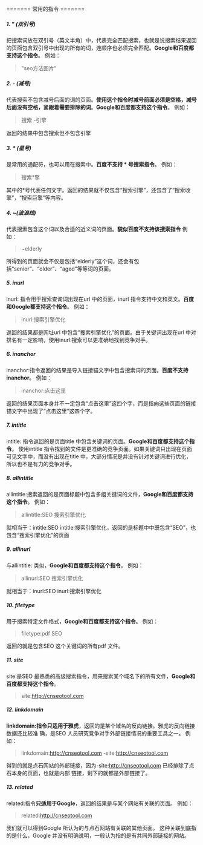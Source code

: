 ======= 常用的指令 =======

##### 1. " (双引号)

把搜索词放在双引号（英文半角）中，代表完全匹配搜索，也就是说搜索结果返回的页面包含双引号中出现的所有的词，连顺序也必须完全匹配。**Google和百度都支持这个指令**。
例如：

> "seo方法图片"

##### 2. - (减号)

代表搜索不包含减号后面的词的页面。**使用这个指令时减号前面必须是空格，减号后面没有空格，紧跟着需要排除的词**。**Google和百度都支持这个指令**。
例如：

> 搜索 -引擎

返回的结果中包含搜索但不包含引擎

##### 3. \* (星号)

是常用的通配符，也可以用在搜索中。**百度不支持 \* 号搜索指令**。 例如：

> 搜索\*擎

其中的\*号代表任何文字。返回的结果就不仅包含“搜索引擎”，还包含了“搜索收擎”，“搜索巨擎”等内容。

##### 4. \~(波浪线)

代表搜索包含这个词以及合适的近义词的页面。**貌似百度不支持该搜索指令**
例如：

> \~elderly

所得到的页面就会不仅是包括“elderly”这个词，还会有包括“senior”、“older”、“aged”等等词的页面。

##### 5. inurl

inurl: 指令用于搜索查询词出现在url 中的页面，inurl
指令支持中文和英文。**百度和Google都支持这个指令**。 例如：

> inurl:搜索引擎优化

返回的结果都是网址url 中包含“搜索引擎优化”的页面。由于关键词出现在url
中对排名有一定影响，使用inurl:搜索可以更准确地找到竞争对手。

##### 6. inanchor

inanchor:指令返回的结果是导入链接锚文字中包含搜索词的页面。**百度不支持inanchor**。
例如：

> inanchor:点击这里

返回的结果页面本身并不一定包含“点击这里”这四个字，而是指向这些页面的链接锚文字中出现了“点击这里”这四个字。

##### 7. intitle

intitle: 指令返回的是页面title
中包含关键词的页面。**Google和百度都支持这个指令**。 使用intitle
指令找到的文件是更准确的竞争页面。如果关键词只出现在页面可见文字中，而没有出现在title
中，大部分情况是并没有针对关键词进行优化，所以也不是有力的竞争对手。

##### 8. allintitle

allintitle:搜索返回的是页面标题中包含多组关键词的文件，**Google和百度都支持这个指令**。
例如：

> allintitle:SEO 搜索引擎优化

就相当于：intitle:SEO
intitle:搜索引擎优化，返回的是标题中中既包含“SEO”，也包含“搜索引擎优化”的页面

##### 9. allinurl

与allintitle: 类似，**Google和百度都支持这个指令**。 例如：

> allinurl:SEO 搜索引擎优化

就相当于：inurl:SEO inurl:搜索引擎优化

##### 10. filetype

用于搜索特定文件格式，**Google和百度都支持这个指令**。 例如：

> filetype:pdf SEO

返回的就是包含SEO 这个关键词的所有pdf 文件。

##### 11. site

site:是SEO
最熟悉的高级搜索指令，用来搜索某个域名下的所有文件，**Google和百度都支持这个指令**。

> site:<http://cnseotool.com>

##### 12. linkdomain

**linkdomain:指令只适用于雅虎**，返回的是某个域名的反向链接。雅虎的反向链接数据还比较准
确，是SEO 人员研究竞争对手外部链接情况的重要工具之一。 例如：

> linkdomain:<http://cnseotool.com> -site:<http://cnseotool.com>

得到的就是点石网站的外部链接，因为-site:<http://cnseotool.com>
已经排除了点石本身的页面，也就是内部 链接，剩下的就都是外部链接了。

##### 13. related

related:指令**只适用于Google**，返回的结果是与某个网站有关联的页面。
例如：

> related:<http://cnseotool.com>

我们就可以得到Google 所认为的与点石网站有关联的其他页面。
这种关联到底指的是什么，Google
并没有明确说明，一般认为指的是有共同外部链接的网站。
